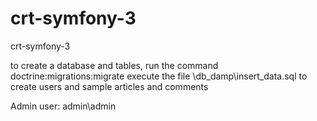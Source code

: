 # crt-symfony-3
crt-symfony-3



to create a database and tables, run the command doctrine:migrations:migrate
execute the file \db_damp\insert_data.sql to create users and sample articles and comments

Admin user:
admin\admin